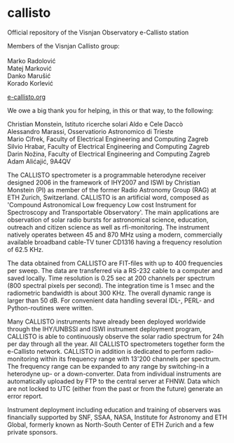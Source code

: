 # callisto
Official repository of the Visnjan Observatory e-Callisto station

Members of the Visnjan Callisto group:<br>
<br>
Marko Radolović<br>
Matej Marković<br>
Danko Marušić<br>
Korado Korlević<br>

[e-callisto.org](https://e-callisto.org/)

We owe a big thank you for helping, in this or that way, to the following:

Christian Monstein, Istituto ricerche solari Aldo e Cele Daccò<br>
Alessandro Marassi, Osservatiorio Astronomico di Trieste<br>
Mario Cifrek, Faculty of Electrical Engineering and Computing Zagreb<br>
Silvio Hrabar, Faculty of Electrical Engineering and Computing Zagreb<br>
Darin Nožina, Faculty of Electrical Engineering and Computing Zagreb<br>
Adam Alićajić, 9A4QV<br>

The CALLISTO spectrometer is a programmable heterodyne receiver designed 2006 in the framework of IHY2007 and ISWI by Christian Monstein (PI) as member of the former Radio Astronomy Group (RAG) at ETH Zurich, Switzerland. CALLISTO is an artificial word, composed as 'Compound Astronomical Low frequency Low cost Instrument for Spectroscopy and Transportable Observatory'. The main applications are observation of solar radio bursts for astronomical science, education, outreach and citizen science as well as rfi-monitoring. The instrument natively operates between 45 and 870 MHz using a modern, commercially available broadband cable-TV tuner CD1316 having a frequency resolution of 62.5 KHz. 

The data obtained from CALLISTO are FIT-files with up to 400 frequencies per sweep. The data are transferred via a RS-232 cable to a computer and saved locally. Time resolution is 0.25 sec at 200 channels per spectrum (800 spectral pixels per second). The integration time is 1 msec and the radiometric bandwidth is about 300 KHz. The overall dynamic range is larger than 50 dB. For convenient data handling several IDL-, PERL- and Python-routines were written.

Many CALLISTO instruments have already been deployed worldwide through the IHY/UNBSSI and ISWI instrument deployment program, CALLISTO is able to continuously observe the solar radio spectrum for 24h per day through all the year. All CALLISTO spectrometers together form the e-Callisto network. CALLISTO in addition is dedicated to perform radio-monitoring within its frequency range with 13'200 channels per spectrum. The frequency range can be expanded to any range by switching-in a heterodyne up- or a down-converter. Data from individual instruments are automatically uploaded by FTP to the central server at FHNW. Data which are not locked to UTC (either from the past or from the future) generate an error report.

Instrument deployment including education and training of observers was financially supported by SNF, SSAA, NASA, Institute for Astronomy and ETH Global, formerly known as North-South Center of ETH Zurich and a few private sponsors.
